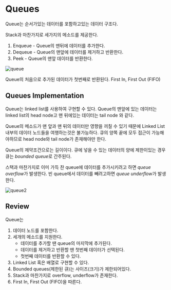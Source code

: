 # Queues

Queue는 순서가있는 데이터를 포함하고있는 데이터 구조다.

Stack과 마찬가지로 세가지의 메소드를 제공한다.

1. Enqueue - Queue의 맨뒤에 데이터를 추가한다.
2. Dequeue - Queue의 맨앞에 데이터를 제거하고 반환한다.
3. Peek - Queue의 맨앞 데이터를 반환한다.

![queue](https://s3.amazonaws.com/codecademy-content/courses/learn-queues-general/movie_line.gif)

Queue의 처음으로 추가된 데이터가 첫번째로 반환된다. First In, First Out (FIFO)

## Queues Implementation

Queue는 linked list를 사용하여 구현할 수 있다. Queue의 맨앞에 있는 데이터는 linked list의 head node고 맨 뒤에있는 데이터는 tail node 와 같다.

Queue의 메소드가 맨 앞과 맨 뒤의 데이터만 영향을 끼칠 수 있기 때문에 Linked List 내부의 데이터 노드들을 여행하는것은 불가능하다. 큐의 양쪽 끝에 모두 접근이 가능해야하므로 head node와 tail node가 존재해야만 한다.

Queue의 제약조건으로는 길이이다. 큐에 넣을 수 있는 데이터의 양에 제한이있는 경우 큐는 *bounded queue*로 간주된다.

스택과 마찬가지로 이미 가득 찬 queue에 데이터를 추가시키려고 하면 *queue overflow*가 발생한다. 빈 queue에서 데이터를 빼려고하면 *queue underflow*가 발생한다.

![queue2](https://s3.amazonaws.com/codecademy-content/courses/learn-queues-general/queue_linked_list.svg)

## Review

Queue는

1. 데이터 노드를 포함한다.
2. 세개의 메소드를 지원한다.
    - 데이터를 추가할 땐 queue의 마지막에 추가된다.
    - 데이터를 제거하고 반환할 땐 첫번째 데이터가 선택된다.
    - 첫번째 데이터를 반환할 수 있다.
3. Linked List 혹은 배열로 구현할 수 있다.
4. Bounded queues(제한된 큐)는 사이즈(크기)가 제한되어있다.
5. Stack과 마찬가지로 overflow, underflow가 존재한다.
6. First In, First Out (FIFO)을 따른다.